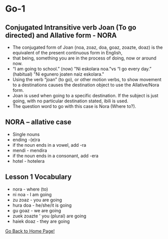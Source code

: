 # Go-1

## Conjugated Intransitive verb Joan (To go directed) and Allative form - NORA

*   The conjugated form of Joan (noa, zoaz, doa, goaz, zoazte, doaz) is the equivalent of the present continuous form in English,
*   that being, something you are in the process of doing, now or around now.
*   “I am going to school.” (now) "Ni eskolara noa."vs “I go every day.” (habitual) "Ni egunero joaten naiz eskolara."
*   Using the verb “joan” (to go), or other motion verbs, to show movement to a destinations causes the destination object to use the Allative/Nora form.
*   Joan is used when going to a specific destination. If the subject is just going, with no particular destination stated, ibili is used.
*   The question word to go with this case is Nora (Where to?).

## NORA – allative case

*   Single nouns
*   ending -(e)ra
*   if the noun ends in a vowel, add -ra
*   mendi - mendira
*   if the noun ends in a consonant, add -era
*   hotel - hotelera

## Lesson 1 Vocabulary

*   nora - where (to)
*   ni noa - I am going
*   zu zoaz - you are going
*   hura doa - he/she/it is going
*   gu goaz - we are going
*   zuek zoazte ' you (plural) are going
*   haiek doaz - they are going

[ Go Back to Home Page!](..)